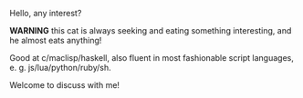 Hello, any interest?

**WARNING** this cat is always seeking and eating something interesting, and he almost eats anything!

Good at c/maclisp/haskell, also fluent in most fashionable script languages, e. g. js/lua/python/ruby/sh.

Welcome to discuss with me!
